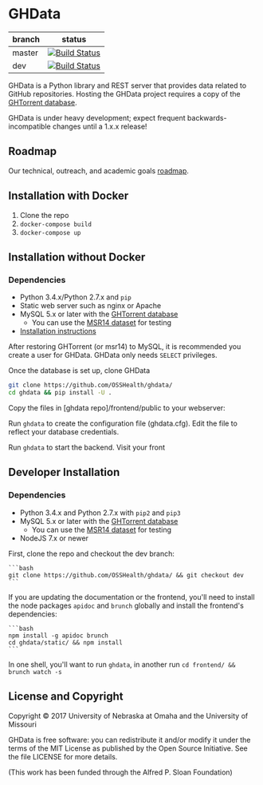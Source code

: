 # GHData

branch | status
   --- | ---
master | [![Build Status](https://travis-ci.org/OSSHealth/ghdata.svg?branch=master)](https://travis-ci.org/OSSHealth/ghdata)
   dev | [![Build Status](https://travis-ci.org/OSSHealth/ghdata.svg?branch=dev)](https://travis-ci.org/OSSHealth/ghdata)

GHData is a Python library and REST server that provides data related to GitHub repositories. Hosting the GHData project requires a copy of the [GHTorrent database](http://ghtorrent.org/downloads.html).

GHData is under heavy development; expect frequent backwards-incompatible changes until a 1.x.x release!



Roadmap
-------
Our technical, outreach, and academic goals [roadmap](https://github.com/OSSHealth/ghdata/wiki/Release-Schedule).



Installation with Docker
------------------------
  1. Clone the repo
  2. `docker-compose build`
  3. `docker-compose up`


Installation without Docker
---------------------------
### Dependencies
- Python 3.4.x/Python 2.7.x and `pip`
- Static web server such as nginx or Apache
- MySQL 5.x or later with the [GHTorrent database](http://ghtorrent.org/)
  - You can use the [MSR14 dataset](http://ghtorrent.org/msr14.html) for testing
- [Installation instructions](https://github.com/gousiosg/github-mirror/tree/master/sql)

After restoring GHTorrent (or msr14) to MySQL, it is recommended you create a user for GHData. GHData only needs `SELECT` privileges.

Once the database is set up, clone GHData
```bash
git clone https://github.com/OSSHealth/ghdata/
cd ghdata && pip install -U .
```
Copy the files in [ghdata repo]/frontend/public to your webserver:

Run `ghdata` to create the configuration file (ghdata.cfg). Edit the file to reflect your database credentials.

Run `ghdata` to start the backend. Visit your front


Developer Installation
----------------------

### Dependencies
- Python 3.4.x and Python 2.7.x with `pip2` and `pip3`
- MySQL 5.x or later with the [GHTorrent database](http://ghtorrent.org/)
  - You can use the [MSR14 dataset](http://ghtorrent.org/msr14.html) for testing
- NodeJS 7.x or newer

First, clone the repo and checkout the dev branch:
 
    ```bash
    git clone https://github.com/OSSHealth/ghdata/ && git checkout dev
    ```

If you are updating the documentation or the frontend, you'll need to
install the node packages `apidoc` and `brunch` globally and install the
frontend's dependencies:

    ```bash
    npm install -g apidoc brunch
    cd ghdata/static/ && npm install
    ```

In one shell, you'll want to run `ghdata`, in another run `cd frontend/ && brunch watch -s`


License and Copyright
---------------------
Copyright © 2017 University of Nebraska at Omaha and the University of Missouri

GHData is free software: you can redistribute it and/or modify it under the terms of the MIT License as published by the Open Source Initiative. See the file LICENSE for more details.

(This work has been funded through the Alfred P. Sloan Foundation)


